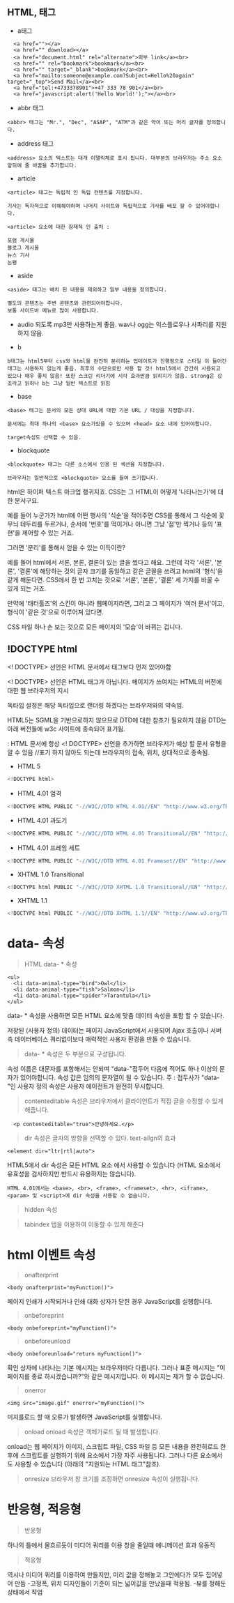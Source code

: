 ## HTML, 태그

* a태그
```
  <a href=""></a>
  <a href="" download></a>
  <a href="document.html" rel="alternate">외부 link</a><br>
  <a href="" rel="bookmark">bookmark</a><br>
  <a href="" target="_blank">bookmark</a><br>
  <a href="mailto:someone@example.com?Subject=Hello%20again" target="_top">Send Mail</a><br>
  <a href="tel:+4733378901">+47 333 78 901</a><br>
  <a href="javascript:alert('Hello World!');"></a><br>
```

* abbr 태그
```
<abbr> 태그는 "Mr.", "Dec", "ASAP", "ATM"과 같은 약어 또는 머리 글자를 정의합니다.
```

* address 태그
```
<address> 요소의 텍스트는 대개 이탤릭체로 표시 됩니다. 대부분의 브라우저는 주소 요소 앞뒤에 줄 바꿈을 추가합니다.
```

* article
```
<article> 태그는 독립적 인 독립 컨텐츠를 지정합니다.

기사는 독자적으로 이해해야하며 나머지 사이트와 독립적으로 기사를 배포 할 수 있어야합니다.

<article> 요소에 대한 잠재적 인 출처 :

포럼 게시물
블로그 게시물
뉴스 기사
논평
```

* aside
```
<aside> 태그는 배치 된 내용을 제외하고 일부 내용을 정의합니다.

별도의 콘텐츠는 주변 콘텐츠와 관련되어야합니다.
보통 사이드바 메뉴로 많이 사용합니다.
```

* audio
되도록 mp3만 사용하는게 좋음. wav나 ogg는 익스플로우나 사파리를 지원하지 않음.

* b
```
b태그는 html5부터 css와 html을 완전히 분리하는 업데이트가 진행됨으로 스타일 이 들어간 태그는 사용하지 않는게 좋음. 최후의 수단으로만 사용 할 것! html5에서 간간히 사용되고 있으나 매우 좋지 않음! 또한 스크린 리더기에 시각 효과만큼 읽히지가 않음. strong은 강조라고 읽히나 b는 그냥 일반 텍스트로 읽힘
```
* base
```
<base> 태그는 문서의 모든 상대 URL에 대한 기본 URL / 대상을 지정합니다.

문서에는 최대 하나의 <base> 요소가있을 수 있으며 <head> 요소 내에 있어야합니다.

target속성도 선택할 수 있음.
```

* blockquote
```
<blockquote> 태그는 다른 소스에서 인용 된 섹션을 지정합니다.

브라우저는 일반적으로 <blockquote> 요소를 들여 쓰기합니다.
```




html은 하이퍼 텍스트 마크업 랭귀지죠. CSS는 그 HTML이 어떻게 '나타나는가'에 대한 문서구요.

예를 들어 누군가가 html에 어떤 행사의 '식순'을 적어주면 CSS를 통해서 그 식순에 꽃무늬 테두리를 두르거나, 순서에 '번호'를 먹이거나 아니면 그냥 '점'만 찍거나 등의 '표현'을 제어할 수 있는 거죠.

그러면 '분리'를 통해서 얻을 수 있는 이득이란?

예를 들어 html에서 서론, 본론, 결론이 있는 글을 썼다고 해요. 그런데 각각 '서론', '본론', '결론'에 해당하는 것의 글자 크기를 동일하고 같은 글꼴을 쓰려고 html의 '형식'을 같게 해둔다면. CSS에서 한 번 고치는 것으로 '서론', '본론', '결론' 세 가지를 바꿀 수 있게 되는 거죠.

만약에 '태터툴즈'의 스킨이 아니라 웹페이지라면, 그리고 그 페이지가 '여러 문서'이고, 형식이 '같은 것'으로 이루어져 있다면.

CSS 파일 하나 손 보는 것으로 모든 페이지의 '모습'이 바뀌는 겁니다.



## !DOCTYPE html


<! DOCTYPE> 선언은 HTML 문서에서 <html> 태그보다 먼저 있어야함

<! DOCTYPE> 선언은 HTML 태그가 아닙니다. 페이지가 쓰여지는 HTML의 버전에 대한 웹 브라우저의 지시

독타입 설정은 해당 독타입으로 랜더링 하겠다는 브라우저와의 약속임.

HTML5는 SGML을 기반으로하지 않으므로 DTD에 대한 참조가 필요하지 않음 DTD는 아래 버전들에 w3c 사이트에 종속되어 표기됨.

: HTML 문서에 항상 <! DOCTYPE> 선언을 추가하면 브라우저가 예상 할 문서 유형을 알 수 있음
//표기 하지 않아도 되는데 브라우저의 접속, 위치, 상대적으로 종속됨.

* HTML 5
```js
<!DOCTYPE html>
```
* HTML 4.01 엄격
```js
<!DOCTYPE HTML PUBLIC "-//W3C//DTD HTML 4.01//EN" "http://www.w3.org/TR/html4/strict.dtd">
```
* HTML 4.01 과도기
```js
<!DOCTYPE HTML PUBLIC "-//W3C//DTD HTML 4.01 Transitional//EN" "http://www.w3.org/TR/html4/loose.dtd">
```

* HTML 4.01 프레임 세트
```js
<!DOCTYPE HTML PUBLIC "-//W3C//DTD HTML 4.01 Frameset//EN" "http://www.w3.org/TR/html4/frameset.dtd">
```

* XHTML 1.0 Transitional
```js
<!DOCTYPE html PUBLIC "-//W3C//DTD XHTML 1.0 Transitional//EN" "http://www.w3.org/TR/xhtml1/DTD/xhtml1-transitional.dtd">
```

* XHTML 1.1
```js
<!DOCTYPE html PUBLIC "-//W3C//DTD XHTML 1.1//EN" "http://www.w3.org/TR/xhtml11/DTD/xhtml11.dtd">
```

# data- 속성

>HTML data- * 속성
```
<ul>
  <li data-animal-type="bird">Owl</li>
  <li data-animal-type="fish">Salmon</li> 
  <li data-animal-type="spider">Tarantula</li> 
</ul>
```

data- * 속성을 사용하면 모든 HTML 요소에 맞춤 데이터 속성을 포함 할 수 있습니다.

저장된 (사용자 정의) 데이터는 페이지 JavaScript에서 사용되어 Ajax 호출이나 서버 측 데이터베이스 쿼리없이보다 매력적인 사용자 환경을 만들 수 있습니다.

>data- * 속성은 두 부분으로 구성됩니다.

속성 이름은 대문자를 포함해서는 안되며 "data-"접두어 다음에 적어도 하나 이상의 문자가 있어야합니다.
속성 값은 임의의 문자열이 될 수 있습니다.
주 : 접두사가 "data-"인 사용자 정의 속성은 사용자 에이전트가 완전히 무시합니다.

>contenteditable 속성은 브라우저에서 클라이언트가 직접 글을 수정할 수 있게 해줍니다.

```
  <p contenteditable="true">안녕하세요.</p>
```

>dir 속성은 글자의 방향을 선택할 수 있다. text-ailgn의 효과
```
<element dir="ltr|rtl|auto">
```
HTML5에서 dir 속성은 모든 HTML 요소 에서 사용할 수 있습니다 (HTML 요소에서 유효성을 검사하지만 반드시 유용하지는 않습니다).
```
HTML 4.01에서는 <base>, <br>, <frame>, <frameset>, <hr>, <iframe>, <param> 및 <script>에 dir 속성을 사용할 수 없습니다.
```
> hidden 속성


>tabindex
탭을 이용하여 이동할 수 있게 해준다


# html 이벤트 속성
> onafterprint
```
<body onafterprint="myFunction()">
```
페이지 인쇄가 시작되거나 인쇄 대화 상자가 닫힌 경우 JavaScript를 실행합니다.

> onbeforeprint
```
<body onbeforeprint="myFunction()">
```

> onbeforeunload 

```
<body onbeforeunload="return myFunction()">
```
확인 상자에 나타나는 기본 메시지는 브라우저마다 다릅니다. 그러나 표준 메시지는 "이 페이지를 종료 하시겠습니까?"와 같은 메시지입니다. 이 메시지는 제거 할 수 없습니다.

> onerror
```
<img src="image.gif" onerror="myFunction()">
```
미지를로드 할 때 오류가 발생하면 JavaScript를 실행합니다.

> onload
onload 속성은 객체가로드 될 때 발생합니다.

onload는 웹 페이지가 이미지, 스크립트 파일, CSS 파일 등 모든 내용을 완전히로드 한 후에 스크립트를 실행하기 위해 <body> 요소에서 가장 자주 사용됩니다. 그러나 다른 요소에서도 사용할 수 있습니다 (아래의 "지원되는 HTML 태그"참조).


>onresize
브라우저 창 크기를 조정하면 onresize 속성이 실행됩니다.



# 반응형, 적응형
>반응형

하나의 틀에서 물흐르듯이 미디어 쿼리를 이용
창을 줄일떄 애니메이션 효과
유동적

> 적응형

역시나 미디어 쿼리를 이용하여 만들지만,
미리 값을 정해놓고 그안에다가 모두 집어넣어 만듬
-고정폭, 위치 디자인들이 기준이 되는 넓이값을 만났을때 적용됨.
-뷰를 정해둔 상태에서 작업
